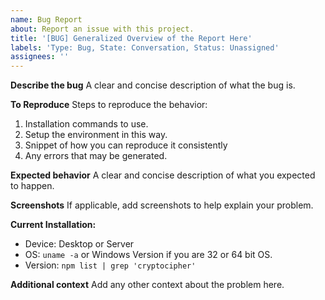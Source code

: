 ```yaml
---
name: Bug Report
about: Report an issue with this project.
title: '[BUG] Generalized Overview of the Report Here'
labels: 'Type: Bug, State: Conversation, Status: Unassigned'
assignees: ''
---
```


**Describe the bug**
A clear and concise description of what the bug is.

**To Reproduce**
Steps to reproduce the behavior:
1. Installation commands to use.
2. Setup the environment in this way.
3. Snippet of how you can reproduce it consistently
4. Any errors that may be generated.

**Expected behavior**
A clear and concise description of what you expected to happen.

**Screenshots**
If applicable, add screenshots to help explain your problem.

**Current Installation:**
 - Device: Desktop or Server
 - OS: `uname -a` or Windows Version if you are 32 or 64 bit OS.
 - Version: `npm list | grep 'cryptocipher'`

**Additional context**
Add any other context about the problem here.
